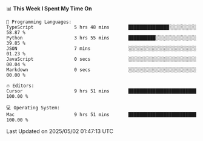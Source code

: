 <!--START_SECTION:waka-->
📊 **This Week I Spent My Time On** 

```text
💬 Programming Languages: 
TypeScript               5 hrs 48 mins       ███████████████░░░░░░░░░░   58.87 % 
Python                   3 hrs 55 mins       ██████████░░░░░░░░░░░░░░░   39.85 % 
JSON                     7 mins              ░░░░░░░░░░░░░░░░░░░░░░░░░   01.23 % 
JavaScript               0 secs              ░░░░░░░░░░░░░░░░░░░░░░░░░   00.04 % 
Markdown                 0 secs              ░░░░░░░░░░░░░░░░░░░░░░░░░   00.00 % 

🔥 Editors: 
Cursor                   9 hrs 51 mins       █████████████████████████   100.00 % 

💻 Operating System: 
Mac                      9 hrs 51 mins       █████████████████████████   100.00 % 
```


 Last Updated on 2025/05/02 01:47:13 UTC
<!--END_SECTION:waka-->
